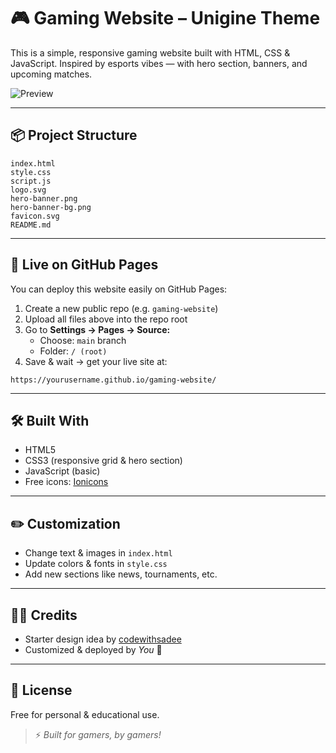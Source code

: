 # 🎮 Gaming Website – Unigine Theme

This is a simple, responsive gaming website built with HTML, CSS & JavaScript.
Inspired by esports vibes — with hero section, banners, and upcoming matches.

![Preview](hero-banner.png)

---

## 📦 **Project Structure**
```
index.html
style.css
script.js
logo.svg
hero-banner.png
hero-banner-bg.png
favicon.svg
README.md
```

---

## 🚀 **Live on GitHub Pages**
You can deploy this website easily on GitHub Pages:
1. Create a new public repo (e.g. `gaming-website`)
2. Upload all files above into the repo root
3. Go to **Settings → Pages → Source:**  
   - Choose: `main` branch
   - Folder: `/ (root)`
4. Save & wait → get your live site at:
```
https://yourusername.github.io/gaming-website/
```

---

## 🛠 **Built With**
- HTML5
- CSS3 (responsive grid & hero section)
- JavaScript (basic)
- Free icons: [Ionicons](https://ionic.io/ionicons)

---

## ✏️ **Customization**
- Change text & images in `index.html`
- Update colors & fonts in `style.css`
- Add new sections like news, tournaments, etc.

---

## 🧙‍♂️ **Credits**
- Starter design idea by [codewithsadee](https://github.com/codewithsadee)
- Customized & deployed by *You* 🤘

---

## 📜 **License**
Free for personal & educational use.

> ⚡ *Built for gamers, by gamers!*
